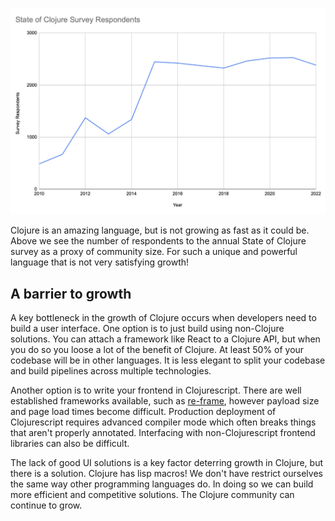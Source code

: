![Respondents](respondents.png)

Clojure is an amazing language, but is not growing as fast as it could be. Above we see the number of respondents to the annual State of Clojure survey as a proxy of community size.  For such a unique and powerful language that is not very satisfying growth!

## A barrier to growth

A key bottleneck in the growth of Clojure occurs when developers need to build a user interface.  One option is to just build using non-Clojure solutions.  You can attach a framework like React to a Clojure API, but when you do so you loose a lot of the benefit of Clojure.  At least 50% of your codebase will be in other languages.  It is less elegant to split your codebase and build pipelines across multiple technologies.

Another option is to write your frontend in Clojurescript.  There are well established frameworks available, such as [re-frame](https://github.com/Day8/re-frame), however payload size and page load times become difficult.  Production deployment of Clojurescript requires advanced compiler mode which often breaks things that aren't properly annotated.  Interfacing with non-Clojurescript frontend libraries can also be difficult.

The lack of good UI solutions is a key factor deterring growth in Clojure, but there is a solution.  Clojure has lisp macros!  We don't have restrict ourselves the same way other programming languages do.  In doing so we can build more efficient and competitive solutions.  The Clojure community can continue to grow.

